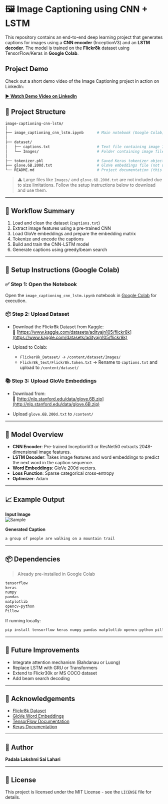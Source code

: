 # 🖼️ Image Captioning using CNN + LSTM

This repository contains an end-to-end deep learning project that generates captions for images using a **CNN encoder** (InceptionV3) and an **LSTM decoder**. The model is trained on the **Flickr8k** dataset using TensorFlow/Keras in **Google Colab**.


## Project Demo

Check out a short demo video of the Image Captioning project in action on LinkedIn:

[**▶️ Watch Demo Video on LinkedIn**](https://www.linkedin.com/posts/padala-lakshmi-sai-lahari-b08b59259_machinelearning-deeplearning-imagecaptioning-activity-7338596338634248196-AScz?utm_source=share&utm_medium=member_desktop&rcm=ACoAAD-1a_gBsH91WV2vPxzKd1PAlZZ2zPj72OY)



## 📂 Project Structure

```bash
image-captioning-cnn-lstm/
│
├── image_captioning_cnn_lstm.ipynb      # Main notebook (Google Colab)
│
├── dataset/
│   ├── captions.txt                     # Text file containing image IDs and captions
│   └── Images/                          # Folder containing image files (not uploaded)
│
├── tokenizer.pkl                        # Saved Keras tokenizer object
├── glove.6B.200d.txt                    # GloVe embeddings file (not uploaded)
└── README.md                            # Project documentation (this file)
```

> ⚠️ Large files like `Images/` and `glove.6B.200d.txt` are not included due to size limitations. Follow the setup instructions below to download and use them.

---

## 🚀 Workflow Summary

1. Load and clean the dataset (`captions.txt`)  
2. Extract image features using a pre-trained CNN  
3. Load GloVe embeddings and prepare the embedding matrix  
4. Tokenize and encode the captions  
5. Build and train the CNN-LSTM model  
6. Generate captions using greedy/beam search

---

## 📝 Setup Instructions (Google Colab)

### ✅ Step 1: Open the Notebook
Open the `image_captioning_cnn_lstm.ipynb` notebook in [Google Colab](https://colab.research.google.com/) for execution.

### 📦 Step 2: Upload Dataset
- Download the Flickr8k Dataset from Kaggle:  
  🔗 [https://www.kaggle.com/datasets/adityajn105/flickr8k](https://www.kaggle.com/datasets/adityajn105/flickr8k)

- Upload to Colab:
  - `Flicker8k_Dataset/` → `/content/dataset/Images/`
  - `Flickr8k_text/Flickr8k.token.txt` → Rename to `captions.txt` and upload to `/content/dataset/`

### 📚 Step 3: Upload GloVe Embeddings
- Download from:  
  🔗 [http://nlp.stanford.edu/data/glove.6B.zip](http://nlp.stanford.edu/data/glove.6B.zip)

- Upload `glove.6B.200d.txt` to `/content/`

---

## 🧠 Model Overview

- **CNN Encoder**: Pre-trained InceptionV3 or ResNet50 extracts 2048-dimensional image features.  
- **LSTM Decoder**: Takes image features and word embeddings to predict the next word in the caption sequence.  
- **Word Embeddings**: GloVe 200d vectors.  
- **Loss Function**: Sparse categorical cross-entropy  
- **Optimizer**: Adam

---

## 📈 Example Output

**Input Image**  
![Sample](https://upload.wikimedia.org/wikipedia/commons/3/3d/LARGE_elevation.jpg) <!-- Replace with your own hosted image link -->

**Generated Caption**  
```
a group of people are walking on a mountain trail
```

---

## 📦 Dependencies

> Already pre-installed in Google Colab

```bash
tensorflow
keras
numpy
pandas
matplotlib
opencv-python
Pillow
```

If running locally:
```bash
pip install tensorflow keras numpy pandas matplotlib opencv-python pillow
```

---

## 🧪 Future Improvements

- Integrate attention mechanism (Bahdanau or Luong)  
- Replace LSTM with GRU or Transformers  
- Extend to Flickr30k or MS COCO dataset  
- Add beam search decoding

---

## 🙏 Acknowledgements

- [Flickr8k Dataset](https://www.kaggle.com/datasets/adityajn105/flickr8k)  
- [GloVe Word Embeddings](https://nlp.stanford.edu/projects/glove/)  
- [TensorFlow Documentation](https://www.tensorflow.org/)  
- [Keras Documentation](https://keras.io/)

---

## 👤 Author

**Padala Lakshmi Sai Lahari**  

---

## 📄 License

This project is licensed under the MIT License - see the `LICENSE` file for details.
